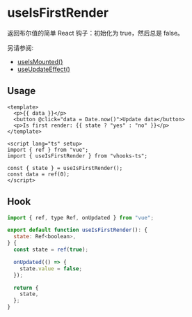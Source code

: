 # useIsFirstRender

返回布尔值的简单 React 钩子：初始化为 true，然后总是 false。

另请参阅:

- [useIsMounted()](useIsMounted)
- [useUpdateEffect()](useUpdateEffect)

## Usage

```vue
<template>
  <p>{{ data }}</p>
  <button @click="data = Date.now()">Update data</button>
  <p>Is first render: {{ state ? "yes" : "no" }}</p>
</template>

<script lang="ts" setup>
import { ref } from "vue";
import { useIsFirstRender } from "vhooks-ts";

const { state } = useIsFirstRender();
const data = ref(0);
</script>
```

## Hook

```js
import { ref, type Ref, onUpdated } from "vue";

export default function useIsFirstRender(): {
  state: Ref<boolean>,
} {
  const state = ref(true);

  onUpdated(() => {
    state.value = false;
  });

  return {
    state,
  };
}
```
